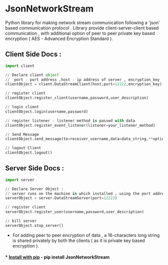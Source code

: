 # JsonNetworkStream
Python library for making network stream communication following a 'json' based communication protocol .
Library provide client-server-client based communication , with additional option of peer to peer private key based encryption ( AES - Advanced Encryption Standard ).


## Client Side Docs :

```python
import client

// Declare client object 
//  port - port address ,host - ip address of server , encryption_key - 16 bit long string 
clientObject = client.DataStreamClient(host,port=12222,encryption_key)

// register client 
clientObject.register_client(username,password,user_description)

// login client 
clientObject.login(username,password)

// register listener - listener method is passed with data 
clientObject.register_event_listener(listener=your_listener_method)

// Send Message 
clientObject.send_message(to=receiver_username,data=data_string,**optional_json_data_keys)

// logout Client 
clientObject.logout()
```

## Server Side Docs :

```python
import server 

// Declare Server Object :
// server runs on the machine in which installed , using the port address specified
serverObject = server.DataStreamServer(port=12222)

// register client
serverObject.register_user(username,password,user_description)

// kill server
serverObject.stop_server()
```

* For adding peer to peer encryption of data , a 16-characters long string is shared privately by both the clients ( as it is private key based encryption ).

#### * [Install with pip](https://pypi.python.org/pypi/JsonNetworkStream/2.0) - pip install JsonNetworkStream